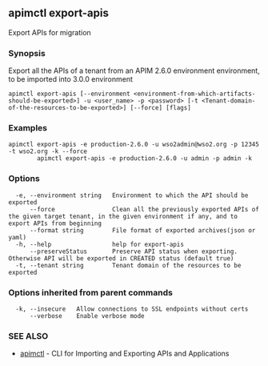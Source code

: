 ## apimctl export-apis

Export APIs for migration

### Synopsis


Export all the APIs of a tenant from an APIM 2.6.0 environment environment, to be imported into 3.0.0 environment

```
apimctl export-apis [--environment <environment-from-which-artifacts-should-be-exported>] -u <user_name> -p <password> [-t <Tenant-domain-of-the-resources-to-be-exported>] [--force] [flags]
```

### Examples

```
apimctl export-apis -e production-2.6.0 -u wso2admin@wso2.org -p 12345 -t wso2.org -k --force
		apimctl export-apis -e production-2.6.0 -u admin -p admin -k
```

### Options

```
  -e, --environment string   Environment to which the API should be exported
      --force                Clean all the previously exported APIs of the given target tenant, in the given environment if any, and to export APIs from beginning
      --format string        File format of exported archives(json or yaml)
  -h, --help                 help for export-apis
      --preserveStatus       Preserve API status when exporting. Otherwise API will be exported in CREATED status (default true)
  -t, --tenant string        Tenant domain of the resources to be exported
```

### Options inherited from parent commands

```
  -k, --insecure   Allow connections to SSL endpoints without certs
      --verbose    Enable verbose mode
```

### SEE ALSO
* [apimctl](apimctl.md)	 - CLI for Importing and Exporting APIs and Applications

